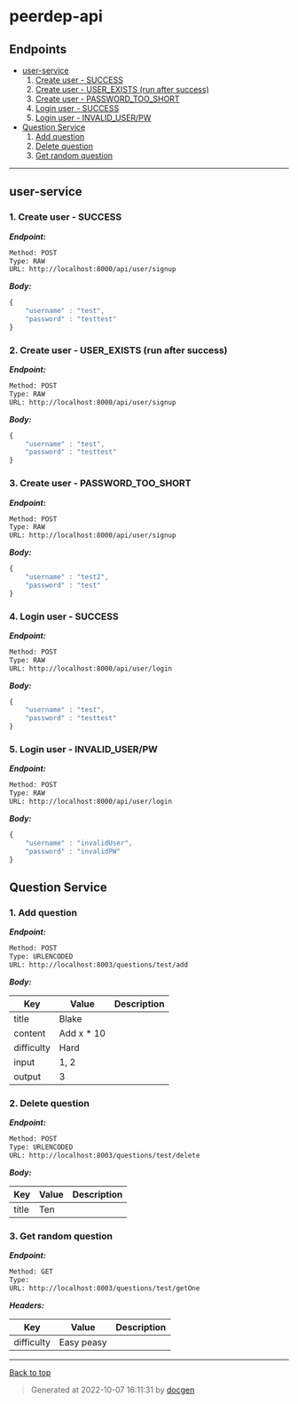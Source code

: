 # peerdep-api

<!--- If we have only one group/collection, then no need for the "ungrouped" heading -->

## Endpoints

- [user-service](#user-service)
  1. [Create user - SUCCESS](#1-create-user---success)
  1. [Create user - USER_EXISTS (run after success)](#2-create-user---user_exists-run-after-success)
  1. [Create user - PASSWORD_TOO_SHORT](#3-create-user---password_too_short)
  1. [Login user - SUCCESS](#4-login-user---success)
  1. [Login user - INVALID_USER/PW](#5-login-user---invalid_userpw)
- [Question Service](#question-service)
  1. [Add question](#1-add-question)
  1. [Delete question](#2-delete-question)
  1. [Get random question](#3-get-random-question)

---

## user-service

### 1. Create user - SUCCESS

**_Endpoint:_**

```bash
Method: POST
Type: RAW
URL: http://localhost:8000/api/user/signup
```

**_Body:_**

```js
{
    "username" : "test",
    "password" : "testtest"
}
```

### 2. Create user - USER_EXISTS (run after success)

**_Endpoint:_**

```bash
Method: POST
Type: RAW
URL: http://localhost:8000/api/user/signup
```

**_Body:_**

```js
{
    "username" : "test",
    "password" : "testtest"
}
```

### 3. Create user - PASSWORD_TOO_SHORT

**_Endpoint:_**

```bash
Method: POST
Type: RAW
URL: http://localhost:8000/api/user/signup
```

**_Body:_**

```js
{
    "username" : "test2",
    "password" : "test"
}
```

### 4. Login user - SUCCESS

**_Endpoint:_**

```bash
Method: POST
Type: RAW
URL: http://localhost:8000/api/user/login
```

**_Body:_**

```js
{
    "username" : "test",
    "password" : "testtest"
}
```

### 5. Login user - INVALID_USER/PW

**_Endpoint:_**

```bash
Method: POST
Type: RAW
URL: http://localhost:8000/api/user/login
```

**_Body:_**

```js
{
    "username" : "invalidUser",
    "password" : "invalidPW"
}
```

## Question Service

### 1. Add question

**_Endpoint:_**

```bash
Method: POST
Type: URLENCODED
URL: http://localhost:8003/questions/test/add
```

**_Body:_**

| Key        | Value       | Description |
| ---------- | ----------- | ----------- |
| title      | Blake       |             |
| content    | Add x \* 10 |             |
| difficulty | Hard        |             |
| input      | 1, 2        |             |
| output     | 3           |             |

### 2. Delete question

**_Endpoint:_**

```bash
Method: POST
Type: URLENCODED
URL: http://localhost:8003/questions/test/delete
```

**_Body:_**

| Key   | Value | Description |
| ----- | ----- | ----------- |
| title | Ten   |             |

### 3. Get random question

**_Endpoint:_**

```bash
Method: GET
Type:
URL: http://localhost:8003/questions/test/getOne
```

**_Headers:_**

| Key        | Value      | Description |
| ---------- | ---------- | ----------- |
| difficulty | Easy peasy |             |

---

[Back to top](#peerdep-api)

> Generated at 2022-10-07 16:11:31 by [docgen](https://github.com/thedevsaddam/docgen)
